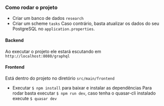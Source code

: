 ### Como rodar o projeto
* Criar um banco de dados ```research```
* Criar um scheme ```tasks```
Caso contrário, basta atualizar os dados do seu PostgreSQL no ```application.properties```.
#### Backend
Ao executar o projeto ele estará escutando em ```http://localhost:8080/graphql```

#### Frontend
Está dentro do projeto no diretório ```src/main/frontend```
* Executar ```$ npm install``` para baixar e instalar as dependências
Para rodar basta executar ```$ npm run dev```, caso tenha o quasar-cli instalado execute ```$ quasar dev```
